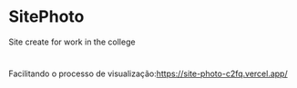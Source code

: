 # SitePhoto

Site create for work in the college

#
Facilitando o processo de visualização:https://site-photo-c2fq.vercel.app/
